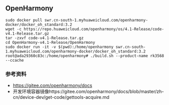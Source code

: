## OpenHarmony

```
sudo docker pull swr.cn-south-1.myhuaweicloud.com/openharmony-docker/docker_oh_standard:3.2
wget -c https://repo.huaweicloud.com/openharmony/os/4.1-Release/code-v4.1-Release.tar.gz
tar -zxvf code-v4.1-Release.tar.gz
cd OpenHarmony-v4.1-Release/OpenHarmony
sudo docker run -it -v $(pwd):/home/openharmony swr.cn-south-1.myhuaweicloud.com/openharmony-docker/docker_oh_standard:3.2
root@ada29360c83c:/home/openharmony# ./build.sh --product-name rk3568 --ccache
```

### 参考资料

* https://gitee.com/openharmony/docs
* 开发环境容器镜像https://gitee.com/openharmony/docs/blob/master/zh-cn/device-dev/get-code/gettools-acquire.md